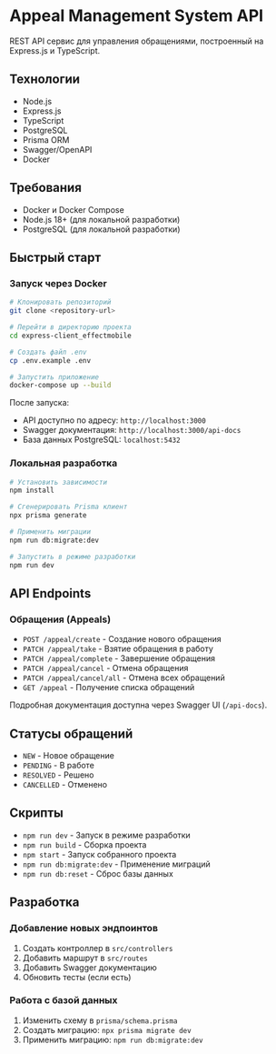 # Appeal Management System API

REST API сервис для управления обращениями, построенный на Express.js и TypeScript.

## Технологии

- Node.js
- Express.js
- TypeScript
- PostgreSQL
- Prisma ORM
- Swagger/OpenAPI
- Docker

## Требования

- Docker и Docker Compose
- Node.js 18+ (для локальной разработки)
- PostgreSQL (для локальной разработки)

## Быстрый старт

### Запуск через Docker

```bash
# Клонировать репозиторий
git clone <repository-url>

# Перейти в директорию проекта
cd express-client_effectmobile

# Создать файл .env
cp .env.example .env

# Запустить приложение
docker-compose up --build
```

После запуска:
- API доступно по адресу: `http://localhost:3000`
- Swagger документация: `http://localhost:3000/api-docs`
- База данных PostgreSQL: `localhost:5432`

### Локальная разработка

```bash
# Установить зависимости
npm install

# Сгенерировать Prisma клиент
npx prisma generate

# Применить миграции
npm run db:migrate:dev

# Запустить в режиме разработки
npm run dev
```

## API Endpoints

### Обращения (Appeals)

- `POST /appeal/create` - Создание нового обращения
- `PATCH /appeal/take` - Взятие обращения в работу
- `PATCH /appeal/complete` - Завершение обращения
- `PATCH /appeal/cancel` - Отмена обращения
- `PATCH /appeal/cancel/all` - Отмена всех обращений
- `GET /appeal` - Получение списка обращений

Подробная документация доступна через Swagger UI (`/api-docs`).

## Статусы обращений

- `NEW` - Новое обращение
- `PENDING` - В работе
- `RESOLVED` - Решено
- `CANCELLED` - Отменено

## Скрипты

- `npm run dev` - Запуск в режиме разработки
- `npm run build` - Сборка проекта
- `npm start` - Запуск собранного проекта
- `npm run db:migrate:dev` - Применение миграций
- `npm run db:reset` - Сброс базы данных

## Разработка

### Добавление новых эндпоинтов

1. Создать контроллер в `src/controllers`
2. Добавить маршрут в `src/routes`
3. Добавить Swagger документацию
4. Обновить тесты (если есть)

### Работа с базой данных

1. Изменить схему в `prisma/schema.prisma`
2. Создать миграцию: `npx prisma migrate dev`
3. Применить миграцию: `npm run db:migrate:dev`